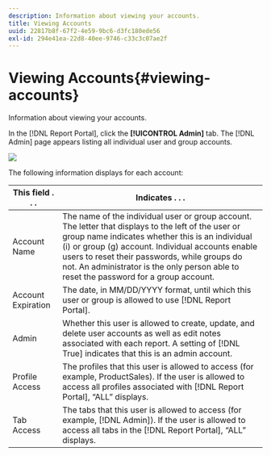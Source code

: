 ```yaml
---
description: Information about viewing your accounts.
title: Viewing Accounts
uuid: 22817b8f-67f2-4e59-9bc6-d3fc180ede56
exl-id: 294e41ea-22d8-40ee-9746-c33c3c07ae2f
---
```

# Viewing Accounts{#viewing-accounts}

Information about viewing your accounts.

In the [!DNL Report Portal], click the **[!UICONTROL Admin]** tab. The [!DNL Admin] page appears listing all individual user and group accounts.

![](assets/report_admintag.png)

The following information displays for each account:

|  This field . . .  | Indicates . . .  |
|---|---|
|  Account Name  | The name of the individual user or group account. The letter that displays to the left of the user or group name indicates whether this is an individual (i) or group (g) account. Individual accounts enable users to reset their passwords, while groups do not. An administrator is the only person able to reset the password for a group account.  |
|  Account Expiration  |The date, in MM/DD/YYYY format, until which this user or group is allowed to use [!DNL Report Portal].  |
|  Admin  |Whether this user is allowed to create, update, and delete user accounts as well as edit notes associated with each report. A setting of [!DNL True] indicates that this is an admin account.  |
|  Profile Access  |The profiles that this user is allowed to access (for example, ProductSales). If the user is allowed to access all profiles associated with [!DNL Report Portal], “ALL” displays.  |
|  Tab Access  |The tabs that this user is allowed to access (for example, [!DNL Admin]). If the user is allowed to access all tabs in the [!DNL Report Portal], “ALL” displays.  |
